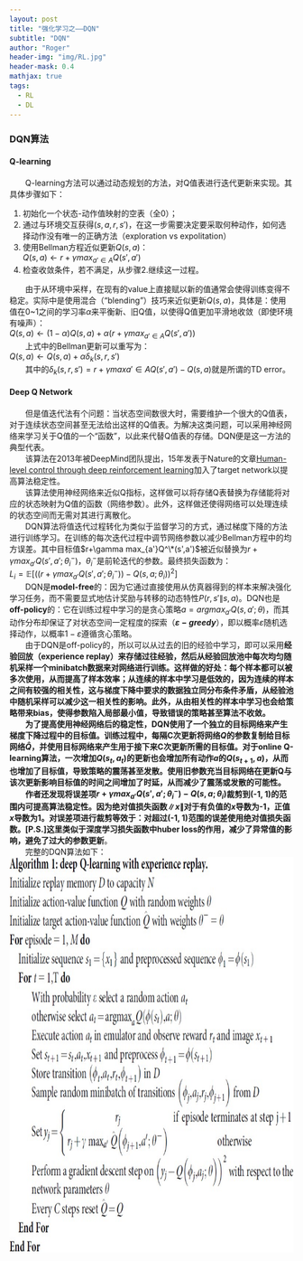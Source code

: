```yaml
---
layout: post
title: "强化学习之——DQN"
subtitle: "DQN"
author: "Roger"
header-img: "img/RL.jpg"
header-mask: 0.4
mathjax: true
tags:
  - RL
  - DL
---
```


### **DQN算法** 
#### **Q-learning**
&emsp;&emsp;Q-learning方法可以通过动态规划的方法，对Q值表进行迭代更新来实现。其具体步骤如下：
1. 初始化一个状态-动作值映射的空表（全0）；  
2. 通过与环境交互获得$(s,a,r,s')$，在这一步需要决定要采取何种动作，如何选择动作没有唯一的正确方法（exploration vs expolitation）  
3. 使用Bellman方程近似更新$Q(s,a)$：  
   $Q(s,a)\leftarrow r+\gamma max_{a'\in A}Q(s',a')\tag{1}$  
4. 检查收敛条件，若不满足，从步骤2.继续这一过程。  

&emsp;&emsp;由于从环境中采样，在现有的value上直接赋以新的值通常会使得训练变得不稳定。实际中是使用混合（“blending”）技巧来近似更新$Q(s,a)$，具体是：使用值在0~1之间的学习率$\alpha$来平衡新、旧Q值，以使得Q值更加平滑地收敛（即使环境有噪声）：  
$Q(s,a)\leftarrow (1-\alpha)Q(s,a)+\alpha(r+\gamma max_{a'\in A}Q(s',a'))\tag{2}$  
&emsp;&emsp;上式中的Bellman更新可以重写为：  
$Q(s,a)\leftarrow Q(s,a)+\alpha\delta_k(s,r,s')\tag{3}$  
&emsp;&emsp;其中的$\delta_k(s,r,s')=r+\gamma max{a'\in A}Q(s',a')-Q(s,a)$就是所谓的TD error。  
#### **Deep Q Network**
&emsp;&emsp;但是值迭代法有个问题：当状态空间数很大时，需要维护一个很大的Q值表，对于连续状态空间甚至无法给出这样的Q值表。为解决这类问题，可以采用神经网络来学习关于Q值的一个“函数”，以此来代替Q值表的存储。DQN便是这一方法的典型代表。  
&emsp;&emsp;该算法在2013年被DeepMind团队提出，15年发表于Nature的文章[Human-level control through deep reinforcement learning](https://www.nature.com/articles/nature14236)加入了target network以提高算法稳定性。  
&emsp;&emsp;该算法使用神经网络来近似Q指标，这样做可以将存储Q表替换为存储能将对应的状态映射为Q值的函数（网络参数）。此外，这样做还使得网络可以处理连续的状态空间而无需对其进行离散化。  
&emsp;&emsp;DQN算法将值迭代过程转化为类似于监督学习的方式，通过梯度下降的方法进行训练学习。在训练的每次迭代过程中调节网络参数以减少Bellman方程中的均方误差。其中目标值$r+\gamma max_{a'}Q^\*(s',a')$被近似替换为$r+\gamma max_{a'}Q(s',a';\theta_i^-)$，$\theta_i^-$是前轮迭代的参数。最终损失函数为：  
$L_i = \mathbb E[((r+\gamma max_{a'}Q(s',a';\theta_i^-))-Q(s,a;\theta_i))^2]\tag{4}$  
&emsp;&emsp;DQN是**model-free**的：因为它通过直接使用从仿真器得到的样本来解决强化学习任务，而不需要显式地估计奖励与转移的动态特性$P(r,s'\|s,a)$。DQN也是**off-policy**的：它在训练过程中学习的是贪心策略$a=argmax_{a'}Q(s,a';\theta)$，而其动作分布却保证了对状态空间一定程度的探索（**$\varepsilon-greedy$**），即以概率$\varepsilon$随机选择动作，以概率$1-\varepsilon$遵循贪心策略。  
&emsp;&emsp;由于DQN是off-policy的，所以可以从过去的旧的经验中学习，即可以采用**经验回放（experience replay）**来存储过往经验，然后从经验回放池中每次均匀随机采样一个minibatch数据来对网络进行训练。这样做的好处：每个样本都可以被多次使用，从而提高了样本效率；从连续的样本中学习是低效的，因为连续的样本之间有较强的相关性，这与梯度下降中要求的数据独立同分布条件矛盾，从经验池中随机采样可以减少这一相关性的影响。此外，从由相关性的样本中学习也会给策略带来bias，使得参数陷入局部最小值，导致错误的策略甚至算法不收敛。  
&emsp;&emsp;为了提高使用神经网络后的稳定性，DQN使用了一个独立的目标网络来产生梯度下降过程中的目标值。训练过程中，每隔C次更新将网络$Q$的参数复制给目标网络$\hat{Q}$，并使用目标网络来产生用于接下来C次更新所需的目标值。对于online Q-learning算法，一次增加$Q(s_t,a_t)$的更新也会增加所有动作$a$的$Q(s_{t+1},a)$，从而也增加了目标值，导致策略的震荡甚至发散。使用旧参数充当目标网络在更新Q与该次更新影响目标值的时间之间增加了时延，从而减少了震荡或发散的可能性。  
&emsp;&emsp;作者还发现将误差项$r+\gamma max_{a'}Q(s',a';\theta_i^-)-Q(s,a;\theta_i)$裁剪到(-1, 1)的范围内可提高算法稳定性。因为绝对值损失函数$\|x\|$对于有负值的$x$导数为-1，正值$x$导数为1。对误差项进行裁剪等效于：对超过(-1, 1)范围的误差使用绝对值损失函数。**[P.S.]这里类似于深度学习损失函数中huber loss的作用，减少了异常值的影响，避免了过大的参数更新**。  
&emsp;&emsp;完整的DQN算法如下：  
<img src="/img/RL/DQN_algo.jpg" width=600 height=700 div align=center />  

